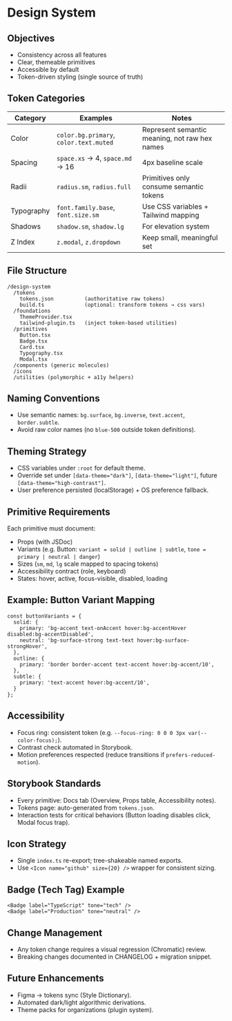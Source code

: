 # Design System

## Objectives

- Consistency across all features
- Clear, themeable primitives
- Accessible by default
- Token-driven styling (single source of truth)

## Token Categories

| Category   | Examples                               | Notes                                         |
| ---------- | -------------------------------------- | --------------------------------------------- |
| Color      | `color.bg.primary`, `color.text.muted` | Represent semantic meaning, not raw hex names |
| Spacing    | `space.xs` → 4, `space.md` → 16        | 4px baseline scale                            |
| Radii      | `radius.sm`, `radius.full`             | Primitives only consume semantic tokens       |
| Typography | `font.family.base`, `font.size.sm`     | Use CSS variables + Tailwind mapping          |
| Shadows    | `shadow.sm`, `shadow.lg`               | For elevation system                          |
| Z Index    | `z.modal`, `z.dropdown`                | Keep small, meaningful set                    |

## File Structure

```
/design-system
  /tokens
    tokens.json          (authoritative raw tokens)
    build.ts             (optional: transform tokens → css vars)
  /foundations
    ThemeProvider.tsx
    tailwind-plugin.ts   (inject token-based utilities)
  /primitives
    Button.tsx
    Badge.tsx
    Card.tsx
    Typography.tsx
    Modal.tsx
  /components (generic molecules)
  /icons
  /utilities (polymorphic + a11y helpers)
```

## Naming Conventions

- Use semantic names: `bg.surface`, `bg.inverse`, `text.accent`, `border.subtle`.
- Avoid raw color names (no `blue-500` outside token definitions).

## Theming Strategy

- CSS variables under `:root` for default theme.
- Override set under `[data-theme="dark"]`, `[data-theme="light"]`, future `[data-theme="high-contrast"]`.
- User preference persisted (localStorage) + OS preference fallback.

## Primitive Requirements

Each primitive must document:

- Props (with JSDoc)
- Variants (e.g. Button: `variant = solid | outline | subtle`, `tone = primary | neutral | danger`)
- Sizes (`sm`, `md`, `lg` scale mapped to spacing tokens)
- Accessibility contract (role, keyboard)
- States: hover, active, focus-visible, disabled, loading

## Example: Button Variant Mapping

```
const buttonVariants = {
  solid: {
    primary: 'bg-accent text-onAccent hover:bg-accentHover disabled:bg-accentDisabled',
    neutral: 'bg-surface-strong text-text hover:bg-surface-strongHover',
  },
  outline: {
    primary: 'border border-accent text-accent hover:bg-accent/10',
  },
  subtle: {
    primary: 'text-accent hover:bg-accent/10',
  }
};
```

## Accessibility

- Focus ring: consistent token (e.g. `--focus-ring: 0 0 0 3px var(--color-focus);`).
- Contrast check automated in Storybook.
- Motion preferences respected (reduce transitions if `prefers-reduced-motion`).

## Storybook Standards

- Every primitive: Docs tab (Overview, Props table, Accessibility notes).
- Tokens page: auto-generated from `tokens.json`.
- Interaction tests for critical behaviors (Button loading disables click, Modal focus trap).

## Icon Strategy

- Single `index.ts` re-export; tree-shakeable named exports.
- Use `<Icon name="github" size={20} />` wrapper for consistent sizing.

## Badge (Tech Tag) Example

```
<Badge label="TypeScript" tone="tech" />
<Badge label="Production" tone="neutral" />
```

## Change Management

- Any token change requires a visual regression (Chromatic) review.
- Breaking changes documented in CHANGELOG + migration snippet.

## Future Enhancements

- Figma → tokens sync (Style Dictionary).
- Automated dark/light algorithmic derivations.
- Theme packs for organizations (plugin system).
